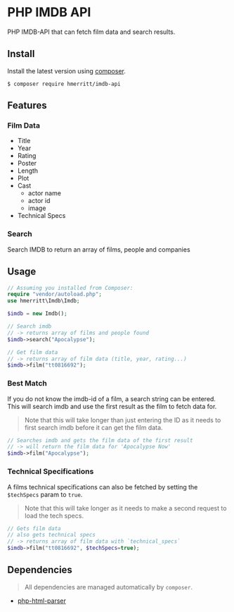 # PHP IMDB API
PHP IMDB-API that can fetch film data and search results.


## Install
Install the latest version using [composer](https://getcomposer.org/).

```
$ composer require hmerritt/imdb-api
```


## Features

### Film Data
- Title
- Year
- Rating
- Poster
- Length
- Plot
- Cast
  - actor name
  - actor id
  - image
- Technical Specs

### Search
Search IMDB to return an array of films, people and companies


## Usage
```php
// Assuming you installed from Composer:
require "vendor/autoload.php";
use hmerritt\Imdb\Imdb;

$imdb = new Imdb();

// Search imdb
// -> returns array of films and people found
$imdb->search("Apocalypse");

// Get film data
// -> returns array of film data (title, year, rating...)
$imdb->film("tt0816692");
```

### Best Match
If you do not know the imdb-id of a film, a search string can be entered. This will search imdb and use the first result as the film to fetch data for.

> Note that this will take longer than just entering the ID as it needs to first search imdb before it can get the film data.

```php
// Searches imdb and gets the film data of the first result
// -> will return the film data for 'Apocalypse Now'
$imdb->film("Apocalypse");
```


### Technical Specifications
A films technical specifications can also be fetched by setting the `$techSpecs` param to `true`.

> Note that this will take longer as it needs to make a second request to load the tech specs.

```php
// Gets film data
// also gets technical specs
// -> returns array of film data with `technical_specs`
$imdb->film("tt0816692", $techSpecs=true);
```



## Dependencies
> All dependencies are managed automatically by `composer`.

- [php-html-parser](https://github.com/paquettg/php-html-parser)

